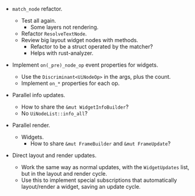 * `match_node` refactor.
    - Test all again.
        - Some layers not rendering.
    - Refactor `ResolveTextNode`. 
    - Review big layout widget nodes with methods.
        - Refactor to be a struct operated by the matcher?
        - Helps with rust-analyzer.

* Implement `on(_pre)_node_op` event properties for widgets.
    - Use the `Discriminant<UiNodeOp>` in the args, plus the count.
    - Implement `on_*` properties for each op. 

* Parallel info updates.
    - How to share the `&mut WidgetInfoBuilder`?
    - No `UiNodeList::info_all`?

* Parallel render.
    - Widgets.
        - How to share `&mut FrameBuilder` and `&mut FrameUpdate`?



* Direct layout and render updates.
    - Work the same way as normal updates, with the `WidgetUpdates` list, but in the layout and render cycle.
    - Use this to implement special subscriptions that automatically layout/render a widget, saving an update
      cycle.
